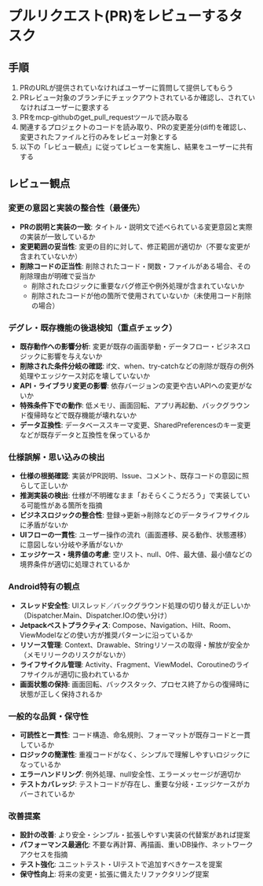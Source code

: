 # プルリクエスト(PR)をレビューするタスク

## 手順
1. PRのURLが提供されていなければユーザーに質問して提供してもらう
2. PRレビュー対象のブランチにチェックアウトされているか確認し、されていなければユーザーに要求する
3. PRをmcp-githubのget_pull_requestツールで読み取る
4. 関連するプロジェクトのコードを読み取り、PRの変更差分(diff)を確認し、変更されたファイルと行のみをレビュー対象とする
5. 以下の「レビュー観点」に従ってレビューを実施し、結果をユーザーに共有する

## レビュー観点

### 変更の意図と実装の整合性（最優先）
- **PRの説明と実装の一致**: タイトル・説明文で述べられている変更意図と実際の実装が一致しているか
- **変更範囲の妥当性**: 変更の目的に対して、修正範囲が適切か（不要な変更が含まれていないか）
- **削除コードの正当性**: 削除されたコード・関数・ファイルがある場合、その削除理由が明確で妥当か
  - 削除されたロジックに重要なバグ修正や例外処理が含まれていないか
  - 削除されたコードが他の箇所で使用されていないか（未使用コード削除の場合）

### デグレ・既存機能の後退検知（重点チェック）
- **既存動作への影響分析**: 変更が既存の画面挙動・データフロー・ビジネスロジックに影響を与えないか
- **削除された条件分岐の確認**: if文、when、try-catchなどの削除が既存の例外処理やエッジケース対応を壊していないか
- **API・ライブラリ変更の影響**: 依存バージョンの変更や古いAPIへの変更がないか
- **特殊条件下での動作**: 低メモリ、画面回転、アプリ再起動、バックグラウンド復帰時などで既存機能が壊れないか
- **データ互換性**: データベーススキーマ変更、SharedPreferencesのキー変更などが既存データと互換性を保っているか

### 仕様誤解・思い込みの検出
- **仕様の根拠確認**: 実装がPR説明、Issue、コメント、既存コードの意図に照らして正しいか
- **推測実装の検出**: 仕様が不明確なまま「おそらくこうだろう」で実装している可能性がある箇所を指摘
- **ビジネスロジックの整合性**: 登録→更新→削除などのデータライフサイクルに矛盾がないか
- **UIフローの一貫性**: ユーザー操作の流れ（画面遷移、戻る動作、状態遷移）に意図しない分岐や矛盾がないか
- **エッジケース・境界値の考慮**: 空リスト、null、0件、最大値、最小値などの境界条件が適切に処理されているか

### Android特有の観点
- **スレッド安全性**: UIスレッド／バックグラウンド処理の切り替えが正しいか（Dispatcher.Main、Dispatcher.IOの使い分け）
- **Jetpackベストプラクティス**: Compose、Navigation、Hilt、Room、ViewModelなどの使い方が推奨パターンに沿っているか
- **リソース管理**: Context、Drawable、Stringリソースの取得・解放が安全か（メモリリークのリスクがないか）
- **ライフサイクル管理**: Activity、Fragment、ViewModel、Coroutineのライフサイクルが適切に扱われているか
- **画面状態の保持**: 画面回転、バックスタック、プロセス終了からの復帰時に状態が正しく保持されるか

### 一般的な品質・保守性
- **可読性と一貫性**: コード構造、命名規則、フォーマットが既存コードと一貫しているか
- **ロジックの簡潔性**: 重複コードがなく、シンプルで理解しやすいロジックになっているか
- **エラーハンドリング**: 例外処理、null安全性、エラーメッセージが適切か
- **テストカバレッジ**: テストコードが存在し、重要な分岐・エッジケースがカバーされているか

### 改善提案
- **設計の改善**: より安全・シンプル・拡張しやすい実装の代替案があれば提案
- **パフォーマンス最適化**: 不要な再計算、再描画、重いDB操作、ネットワークアクセスを指摘
- **テスト強化**: ユニットテスト・UIテストで追加すべきケースを提案
- **保守性向上**: 将来の変更・拡張に備えたリファクタリング提案  
